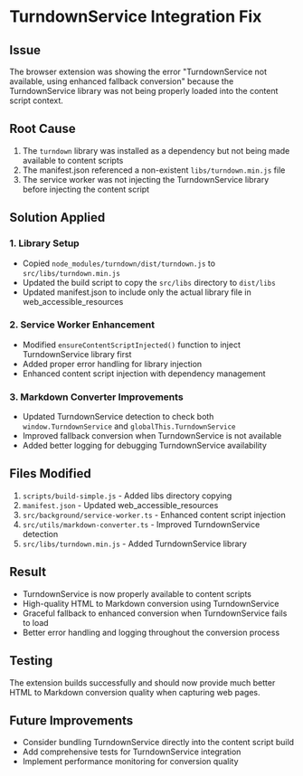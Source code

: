 # TurndownService Integration Fix

## Issue
The browser extension was showing the error "TurndownService not available, using enhanced fallback conversion" because the TurndownService library was not being properly loaded into the content script context.

## Root Cause
1. The `turndown` library was installed as a dependency but not being made available to content scripts
2. The manifest.json referenced a non-existent `libs/turndown.min.js` file
3. The service worker was not injecting the TurndownService library before injecting the content script

## Solution Applied

### 1. Library Setup
- Copied `node_modules/turndown/dist/turndown.js` to `src/libs/turndown.min.js`
- Updated the build script to copy the `src/libs` directory to `dist/libs`
- Updated manifest.json to include only the actual library file in web_accessible_resources

### 2. Service Worker Enhancement
- Modified `ensureContentScriptInjected()` function to inject TurndownService library first
- Added proper error handling for library injection
- Enhanced content script injection with dependency management

### 3. Markdown Converter Improvements
- Updated TurndownService detection to check both `window.TurndownService` and `globalThis.TurndownService`
- Improved fallback conversion when TurndownService is not available
- Added better logging for debugging TurndownService availability

## Files Modified
1. `scripts/build-simple.js` - Added libs directory copying
2. `manifest.json` - Updated web_accessible_resources
3. `src/background/service-worker.ts` - Enhanced content script injection
4. `src/utils/markdown-converter.ts` - Improved TurndownService detection
5. `src/libs/turndown.min.js` - Added TurndownService library

## Result
- TurndownService is now properly available to content scripts
- High-quality HTML to Markdown conversion using TurndownService
- Graceful fallback to enhanced conversion when TurndownService fails to load
- Better error handling and logging throughout the conversion process

## Testing
The extension builds successfully and should now provide much better HTML to Markdown conversion quality when capturing web pages.

## Future Improvements
- Consider bundling TurndownService directly into the content script build
- Add comprehensive tests for TurndownService integration
- Implement performance monitoring for conversion quality

